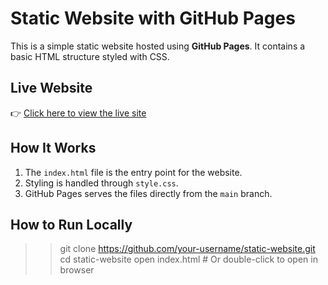 # Static Website with GitHub Pages

This is a simple static website hosted using **GitHub Pages**. It contains a basic HTML structure styled with CSS.

## Live Website

👉 [Click here to view the live site](https://itsunikitagodse.github.io/task6-static-site-with-github/)  

## How It Works

1. The `index.html` file is the entry point for the website.
2. Styling is handled through `style.css`.
3. GitHub Pages serves the files directly from the `main` branch.

## How to Run Locally

>> git clone https://github.com/your-username/static-website.git
>> cd static-website
open index.html  # Or double-click to open in browser
